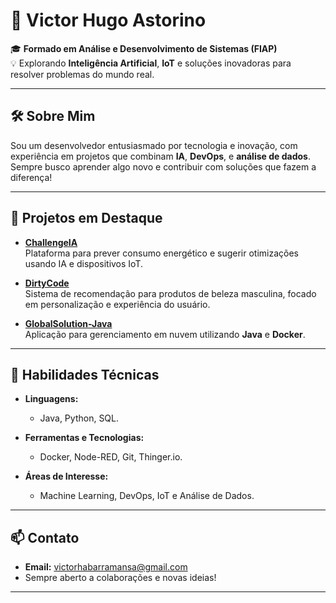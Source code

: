# 🌟 **Victor Hugo Astorino**  

🎓 **Formado em Análise e Desenvolvimento de Sistemas (FIAP)**  
💡 Explorando **Inteligência Artificial**, **IoT** e soluções inovadoras para resolver problemas do mundo real.  

---

## 🛠️ **Sobre Mim**  
Sou um desenvolvedor entusiasmado por tecnologia e inovação, com experiência em projetos que combinam **IA**, **DevOps**, e **análise de dados**. Sempre busco aprender algo novo e contribuir com soluções que fazem a diferença!  

---

## 🚀 **Projetos em Destaque**  

- **[ChallengeIA](https://github.com/VictorHaBarra/ChallengeIA)**  
  Plataforma para prever consumo energético e sugerir otimizações usando IA e dispositivos IoT.  

- **[DirtyCode](https://github.com/VictorHaBarra/DirtyCode)**  
  Sistema de recomendação para produtos de beleza masculina, focado em personalização e experiência do usuário.  

- **[GlobalSolution-Java](https://github.com/VictorHaBarra/GlobalSolution-Java)**  
  Aplicação para gerenciamento em nuvem utilizando **Java** e **Docker**.  

---

## 🔧 **Habilidades Técnicas**  
- **Linguagens:**  
  - Java, Python, SQL.  

- **Ferramentas e Tecnologias:**  
  - Docker, Node-RED, Git, Thinger.io.  

- **Áreas de Interesse:**  
  - Machine Learning, DevOps, IoT e Análise de Dados.  

---

## 📫 **Contato**  
- **Email:** [victorhabarramansa@gmail.com](mailto:victorhabarramansa@gmail.com)  
- Sempre aberto a colaborações e novas ideias!  

---
